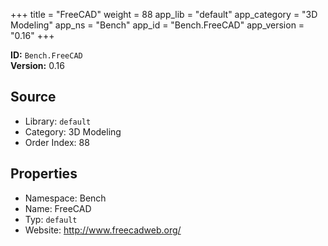 ﻿+++
title = "FreeCAD"
weight = 88
app_lib = "default"
app_category = "3D Modeling"
app_ns = "Bench"
app_id = "Bench.FreeCAD"
app_version = "0.16"
+++

**ID:** `Bench.FreeCAD`  
**Version:** 0.16  
<!--more-->

## Source

* Library: `default`
* Category: 3D Modeling
* Order Index: 88

## Properties

* Namespace: Bench
* Name: FreeCAD
* Typ: `default`
* Website: <http://www.freecadweb.org/>


